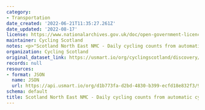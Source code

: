 ```yaml
---
category:
- Transportation
date_created: '2022-06-21T11:35:27.261Z'
date_updated: '2022-08-17'
license: https://www.nationalarchives.gov.uk/doc/open-government-licence/version/3/
maintainer: Cycling Scotland
notes: <p>"Scotland North East NMC - Daily cycling counts from automatic cycling counters"</p>
organization: Cycling Scotland
original_dataset_link: https://usmart.io/org/cyclingscotland/discovery/discovery-view-detail/05b83b02-7d57-4b2f-a8ad-209ba1a15ad9
records: null
resources:
- format: JSON
  name: JSON
  url: https://api.usmart.io/org/d1b773fa-d2bd-4830-b399-ecfd18e832f3/91a9d05a-17bc-4c2a-83c8-38f673e86099/1/urql
schema: default
title: Scotland North East NMC - Daily cycling counts from automatic cycling counters
---
```

